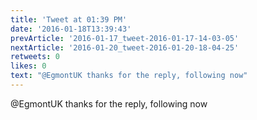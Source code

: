 ```yaml
---
title: 'Tweet at 01:39 PM'
date: '2016-01-18T13:39:43'
prevArticle: '2016-01-17_tweet-2016-01-17-14-03-05'
nextArticle: '2016-01-20_tweet-2016-01-20-18-04-25'
retweets: 0
likes: 0
text: "@EgmontUK thanks for the reply, following now"
---
```

@EgmontUK thanks for the reply, following now